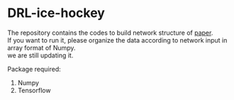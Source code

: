 # DRL-ice-hockey

The repository contains the codes to build network structure of [paper](inprogress).  
If you want to run it, please organize the data according to network input in array format of Numpy.  
we are still updating it.  

Package required:
1. Numpy 
2. Tensorflow
